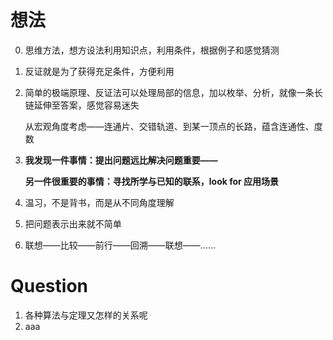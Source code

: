 #  想法

0. 思维方法，想方设法利用知识点，利用条件，根据例子和感觉猜测

1. 反证就是为了获得充足条件，方便利用

2. 简单的极端原理、反证法可以处理局部的信息，加以枚举、分析，就像一条长链延伸至答案，感觉容易迷失

   从宏观角度考虑——连通片、交错轨道、到某一顶点的长路，蕴含连通性、度数

3. **我发现一件事情：提出问题远比解决问题重要——**

   **另一件很重要的事情：寻找所学与已知的联系，look for 应用场景**

4. 温习，不是背书，而是从不同角度理解

5. 把问题表示出来就不简单

6. 联想——比较——前行——回溯——联想——......

# Question

1. 各种算法与定理又怎样的关系呢
2. aaa

